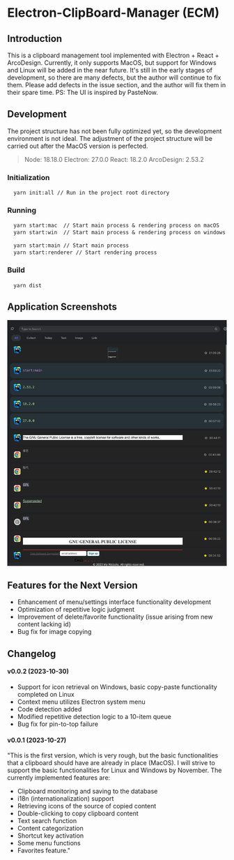 # Electron-ClipBoard-Manager (ECM)

## Introduction
  This is a clipboard management tool implemented with Electron + React + ArcoDesign. Currently, it only supports MacOS, but support for Windows and Linux will be added in the near future. It's still in the early stages of development, so there are many defects, but the author will continue to fix them. Please add defects in the issue section, and the author will fix them in their spare time.
  PS: The UI is inspired by PasteNow.

## Development
  The project structure has not been fully optimized yet, so the development environment is not ideal. The adjustment of the project structure will be carried out after the MacOS version is perfected.

  > Node: 18.18.0  Electron: 27.0.0  React: 18.2.0  ArcoDesign: 2.53.2

### Initialization
  ```shell
    yarn init:all // Run in the project root directory
  ```
### Running
  ``` shell
    yarn start:mac  // Start main process & rendering process on macOS
    yarn start:win  // Start main process & rendering process on windows
  ```
  ```shell
    yarn start:main // Start main process
    yarn start:renderer // Start rendering process
  ```
### Build
  ``` shell
    yarn dist
  ```

## Application Screenshots

![](docs/screenshot.png)

## Features for the Next Version

- Enhancement of menu/settings interface functionality development
- Optimization of repetitive logic judgment
- Improvement of delete/favorite functionality (issue arising from new content lacking id)
- Bug fix for image copying

## Changelog

#### v0.0.2 (2023-10-30)
- Support for icon retrieval on Windows, basic copy-paste functionality completed on Linux
- Context menu utilizes Electron system menu
- Code detection added
- Modified repetitive detection logic to a 10-item queue
- Bug fix for pin-to-top failure

#### v0.0.1 (2023-10-27)
"This is the first version, which is very rough, but the basic functionalities that a clipboard should have are already in place (MacOS).
I will strive to support the basic functionalities for Linux and Windows by November.
The currently implemented features are:

- Clipboard monitoring and saving to the database
- i18n (internationalization) support
- Retrieving icons of the source of copied content
- Double-clicking to copy clipboard content
- Text search function
- Content categorization
- Shortcut key activation
- Some menu functions
- Favorites feature."

